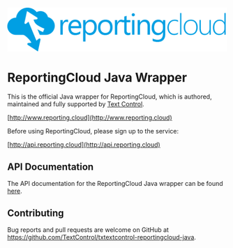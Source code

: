 ![Logo](https://raw.githubusercontent.com/TextControl/txtextcontrol-reportingcloud-java/master/resource/rc_logo_512.png)

# ReportingCloud Java Wrapper

This is the official Java wrapper for ReportingCloud, which is authored, maintained and fully supported by [Text Control](http://www.textcontrol.com).

[http://www.reporting.cloud](http://www.reporting.cloud)

Before using ReportingCloud, please sign up to the service:

[http://api.reporting.cloud](http://api.reporting.cloud)

## API Documentation

The API documentation for the ReportingCloud Java wrapper can be found [here](https://textcontrol.github.io/txtextcontrol-reportingcloud-java/).

## Contributing

Bug reports and pull requests are welcome on GitHub at https://github.com/TextControl/txtextcontrol-reportingcloud-java.